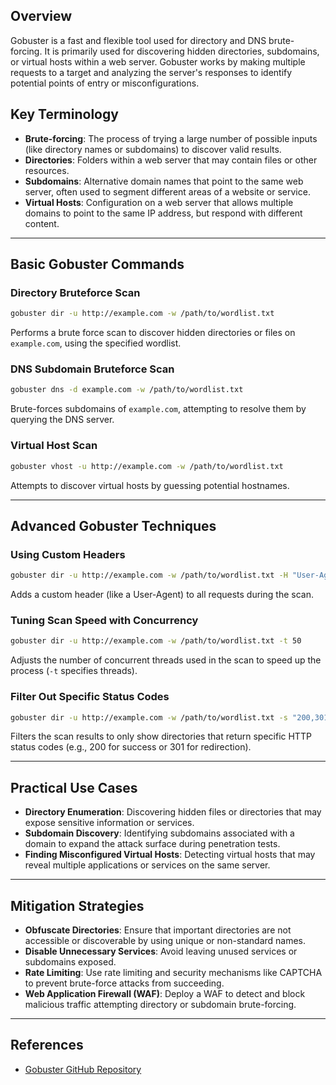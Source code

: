 ## Overview
Gobuster is a fast and flexible tool used for directory and DNS brute-forcing. It is primarily used for discovering hidden directories, subdomains, or virtual hosts within a web server. Gobuster works by making multiple requests to a target and analyzing the server's responses to identify potential points of entry or misconfigurations.

## Key Terminology
- **Brute-forcing**: The process of trying a large number of possible inputs (like directory names or subdomains) to discover valid results.
- **Directories**: Folders within a web server that may contain files or other resources.
- **Subdomains**: Alternative domain names that point to the same web server, often used to segment different areas of a website or service.
- **Virtual Hosts**: Configuration on a web server that allows multiple domains to point to the same IP address, but respond with different content.

---

## Basic Gobuster Commands
### Directory Bruteforce Scan
```bash
gobuster dir -u http://example.com -w /path/to/wordlist.txt
````

Performs a brute force scan to discover hidden directories or files on `example.com`, using the specified wordlist.

### DNS Subdomain Bruteforce Scan

```bash
gobuster dns -d example.com -w /path/to/wordlist.txt
```

Brute-forces subdomains of `example.com`, attempting to resolve them by querying the DNS server.

### Virtual Host Scan

```bash
gobuster vhost -u http://example.com -w /path/to/wordlist.txt
```

Attempts to discover virtual hosts by guessing potential hostnames.

---

## Advanced Gobuster Techniques

### Using Custom Headers

```bash
gobuster dir -u http://example.com -w /path/to/wordlist.txt -H "User-Agent: custom-agent"
```

Adds a custom header (like a User-Agent) to all requests during the scan.

### Tuning Scan Speed with Concurrency

```bash
gobuster dir -u http://example.com -w /path/to/wordlist.txt -t 50
```

Adjusts the number of concurrent threads used in the scan to speed up the process (`-t` specifies threads).

### Filter Out Specific Status Codes

```bash
gobuster dir -u http://example.com -w /path/to/wordlist.txt -s "200,301"
```

Filters the scan results to only show directories that return specific HTTP status codes (e.g., 200 for success or 301 for redirection).

---

## Practical Use Cases

- **Directory Enumeration**: Discovering hidden files or directories that may expose sensitive information or services.
- **Subdomain Discovery**: Identifying subdomains associated with a domain to expand the attack surface during penetration tests.
- **Finding Misconfigured Virtual Hosts**: Detecting virtual hosts that may reveal multiple applications or services on the same server.

---

## Mitigation Strategies

- **Obfuscate Directories**: Ensure that important directories are not accessible or discoverable by using unique or non-standard names.
- **Disable Unnecessary Services**: Avoid leaving unused services or subdomains exposed.
- **Rate Limiting**: Use rate limiting and security mechanisms like CAPTCHA to prevent brute-force attacks from succeeding.
- **Web Application Firewall (WAF)**: Deploy a WAF to detect and block malicious traffic attempting directory or subdomain brute-forcing.

---

## References

- [Gobuster GitHub Repository](https://github.com/OJ/gobuster)